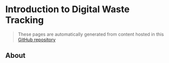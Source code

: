 # Introduction to Digital Waste Tracking

> These pages are automatically generated from content hosted in this [GitHub repository](https://github.com/DEFRA/waste-tracking-service)

## About